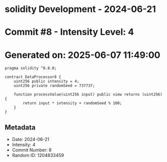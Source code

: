 ﻿# solidity Development - 2024-06-21
# Commit #8 - Intensity Level: 4
# Generated on: 2025-06-07 11:49:00
```solidity
pragma solidity ^0.8.0;

contract DataProcessor8 {
    uint256 public intensity = 4;
    uint256 private randomSeed = 737737;

    function processValue(uint256 input) public view returns (uint256) {
        return input * intensity + randomSeed % 100;
    }
}
```
## Metadata
- Date: 2024-06-21
- Intensity: 4
- Commit Number: 8
- Random ID: 1204833459
